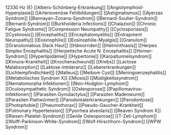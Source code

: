 12330 Hz (E)
[[Albers-Schönberg-Erkrankung]]
[[Angiolymphoid-Hyperplasie]]
[[Arteriovenöse Fehlbildungen]]
[[Astigmatismus]]
[[Ayerzas Syndrom]]
[[Bannayan-Zonana-Syndrom]]
[[Bernard-Soulier-Syndrom]]
[[Bernard-Syndrom]]
[[Burkholderia Infections]]
[[Chalazion]]
[[Chronic Fatigue Syndrome]]
[[Compression Neuropathy]]
[[Cyclosporiasis]]
[[Cystinosis]]
[[Encephalitis]]
[[Encephalomyelitis]]
[[Entrapment Neuropathy]]
[[Eosinophilie]]
[[Eosinophilie-Myalgie]]
[[Granulom]]
[[Granulomatous Slack Haut]]
[[Hämorriden]]
[[Helminthiasis]]
[[Herpes Simplex Encephalitis]]
[[Herpetische Acute N. Encephalitis]]
[[Horner-Syndrom]]
[[Hyperlipidämie]]
[[Hypertonie]]
[[Karpaltunnelsyndrom]]
[[Kimura-Krankheit]]
[[Knochenschwund]]
[[Krebs]]
[[Lactose Malabsorption]]
[[Laktose-Intoleranz]]
[[Lebererkrankungen]]
[[Lichtempfindlichkeit]]
[[Malleus]]
[[Meibom Cyst]]
[[Meningoenzephalitis]]
[[Metabolisches Syndrom X]]
[[Miosis]]
[[Müdigkeitssyndrom]]
[[Nematomorpha Infektionen]]
[[Non-Hodgkin-Lymphom]]
[[Oculosympathetic Syndrom]]
[[Osteoporose]]
[[Papillomavirus-Infektionen]]
[[Parasiten Gyrodactylus]]
[[Parasiten Madenwurm]]
[[Parasiten Plattwürmer]]
[[Parodontalerkrankungen]]
[[Parodontose]]
[[Photophobie]]
[[Pneumothorax]]
[[Pseudo-Gaucher-Krankheit]]
[[Pulmonary Hypertension]]
[[Pyorrhea alveolaris]]
[[Reaven Syndrom X]]
[[Riesen-Platelet-Syndrom]]
[[Senile Osteoporose]]
[[T-Zell-Lymphom]]
[[Wolff-Parkinson-White-Syndrom]]
[[Wolf-Hirschhorn-Syndrom]]
[[WPW Syndrom]]